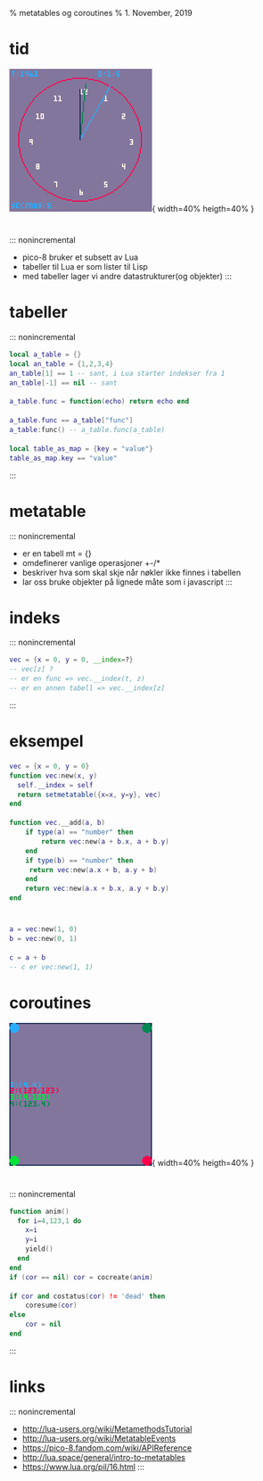 % metatables og coroutines
% 1. November, 2019

# tid
![](./clock_0.gif){ width=40% heigth=40% }

# 
::: nonincremental
- pico-8 bruker et subsett av Lua 
- tabeller til Lua er som lister til Lisp
- med tabeller lager vi andre datastrukturer(og objekter)
:::

# tabeller
::: nonincremental
```{.lua .numberLines}
local a_table = {}
local an_table = {1,2,3,4}
an_table[1] == 1 -- sant, i Lua starter indekser fra 1
an_table[-1] == nil -- sant

a_table.func = function(echo) return echo end

a_table.func == a_table["func"]
a_table:func() -- a_table.func(a_table)

local table_as_map = {key = "value"}
table_as_map.key == "value"
```
:::

# metatable
::: nonincremental
- er en tabell mt = {}
- omdefinerer vanlige operasjoner +-/*[]()
- beskriver hva som skal skje når nøkler ikke finnes i tabellen 
- lar oss bruke objekter på lignede måte som i javascript
:::

# indeks
::: nonincremental
```{.lua .numberLines}
vec = {x = 0, y = 0, __index=?}
-- vec[z] ?
-- er en func => vec.__index(t, z) 
-- er en annen tabell => vec.__index[z]
```
:::

# eksempel
```{.lua .numberLines}
vec = {x = 0, y = 0}
function vec:new(x, y)
  self.__index = self
  return setmetatable({x=x, y=y}, vec)
end

function vec.__add(a, b)
    if type(a) == "number" then
        return vec:new(a + b.x, a + b.y)
    end
    if type(b) == "number" then
     return vec:new(a.x + b, a.y + b)
    end
    return vec:new(a.x + b.x, a.y + b.y)
end
```

# 
```{.lua .numberLines}
a = vec:new(1, 0)
b = vec:new(0, 1)

c = a + b
-- c er vec:new(1, 1)
```

# coroutines
![](./circlecor_0.gif){ width=40% heigth=40% }

# 
::: nonincremental
```{.lua .numberLines}
function anim()
  for i=4,123,1 do
    x=i
    y=i
    yield()
  end
end
if (cor == nil) cor = cocreate(anim)

if cor and costatus(cor) != 'dead' then
    coresume(cor)
else
    cor = nil
end
```
:::

# links
::: nonincremental
- <http://lua-users.org/wiki/MetamethodsTutorial>
- <http://lua-users.org/wiki/MetatableEvents>
- <https://pico-8.fandom.com/wiki/APIReference>
- <http://lua.space/general/intro-to-metatables>
- <https://www.lua.org/pil/16.html>
:::
